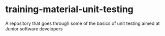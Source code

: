 # training-material-unit-testing
A repository that goes through some of the basics of unit testing aimed at Junior software developers
